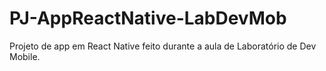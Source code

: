 # PJ-AppReactNative-LabDevMob
Projeto de app em React Native feito durante a aula de Laboratório de Dev Mobile.
